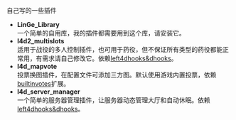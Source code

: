 自己写的一些插件

- **LinGe_Library**  
  一个简单的自用库，我的插件都需要用到这个库，请安装它。
- **l4d2_multislots**  
  适用于战役的多人控制插件，也可用于药役，但不保证所有类型的药役都能正常用，有需求请自己修改它。依赖[left4dhooks&dhooks](https://github.com/LinGe515/L4D_LinGe_Plugins/tree/main/依赖的扩展与插件/left4dhooks%26dhooks)。
- **l4d_mapvote**  
  投票换图插件，在配置文件可添加三方图。默认使用游戏内置投票，依赖[builtinvotes](https://github.com/LinGe515/L4D_LinGe_Plugins/tree/main/依赖的扩展与插件/builtinvotes)扩展。
- **l4d_server_manager**  
  一个简单的服务器管理插件，让服务器动态管理大厅和自动休眠。依赖[left4dhooks&dhooks](https://github.com/LinGe515/L4D_LinGe_Plugins/tree/main/依赖的扩展与插件/left4dhooks%26dhooks)。

